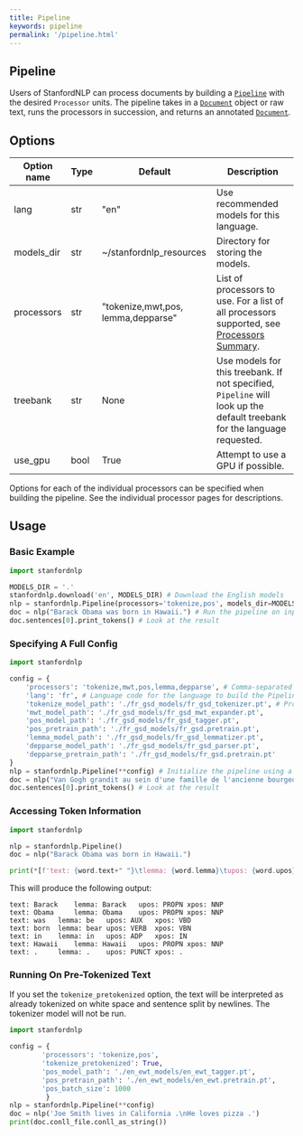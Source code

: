 ```yaml
---
title: Pipeline
keywords: pipeline
permalink: '/pipeline.html'
---
```


## Pipeline

Users of StanfordNLP can process documents by building a [`Pipeline`](pipeline.md) with the desired `Processor` units.  The pipeline takes in a [`Document`](data_objects.md#document)
object or raw text, runs the processors in succession, and returns an annotated [`Document`](data_objects.md#document).

## Options

| Option name | Type | Default | Description |
| --- | --- | --- | --- |
| lang | str | "en" | Use recommended models for this language. |
| models_dir | str | ~/stanfordnlp_resources | Directory for storing the models. |
| processors | str | "tokenize,<wbr>mwt,<wbr>pos,<wbr>lemma,<wbr>depparse" | List of processors to use. For a list of all processors supported, see [Processors Summary](processors.md). |
| treebank | str | None | Use models for this treebank. If not specified, `Pipeline` will look up the default treebank for the language requested. |
| use_gpu | bool | True | Attempt to use a GPU if possible. |

Options for each of the individual processors can be specified when building the pipeline.  See the individual processor pages for descriptions.

## Usage

### Basic Example

```python
import stanfordnlp

MODELS_DIR = '.'
stanfordnlp.download('en', MODELS_DIR) # Download the English models
nlp = stanfordnlp.Pipeline(processors='tokenize,pos', models_dir=MODELS_DIR, treebank='en_ewt', use_gpu=True, pos_batch_size=3000) # Build the pipeline, specify part-of-speech processor's batch size
doc = nlp("Barack Obama was born in Hawaii.") # Run the pipeline on input text
doc.sentences[0].print_tokens() # Look at the result
```

### Specifying A Full Config 

```python
import stanfordnlp

config = {
	'processors': 'tokenize,mwt,pos,lemma,depparse', # Comma-separated list of processors to use
	'lang': 'fr', # Language code for the language to build the Pipeline in
	'tokenize_model_path': './fr_gsd_models/fr_gsd_tokenizer.pt', # Processor-specific arguments are set with keys "{processor_name}_{argument_name}"
	'mwt_model_path': './fr_gsd_models/fr_gsd_mwt_expander.pt',
	'pos_model_path': './fr_gsd_models/fr_gsd_tagger.pt',
	'pos_pretrain_path': './fr_gsd_models/fr_gsd.pretrain.pt',
	'lemma_model_path': './fr_gsd_models/fr_gsd_lemmatizer.pt',
	'depparse_model_path': './fr_gsd_models/fr_gsd_parser.pt',
	'depparse_pretrain_path': './fr_gsd_models/fr_gsd.pretrain.pt'
}
nlp = stanfordnlp.Pipeline(**config) # Initialize the pipeline using a configuration dict
doc = nlp("Van Gogh grandit au sein d'une famille de l'ancienne bourgeoisie.") # Run the pipeline on input text
doc.sentences[0].print_tokens() # Look at the result
```

### Accessing Token Information

```python
import stanfordnlp

nlp = stanfordnlp.Pipeline()
doc = nlp("Barack Obama was born in Hawaii.")

print(*[f'text: {word.text+" "}\tlemma: {word.lemma}\tupos: {word.upos}\txpos: {word.xpos}' for sent in doc.sentences for word in sent.words], sep='\n')
```

This will produce the following output:

```
text: Barack 	lemma: Barack	upos: PROPN	xpos: NNP
text: Obama 	lemma: Obama	upos: PROPN	xpos: NNP
text: was 	lemma: be	upos: AUX	xpos: VBD
text: born 	lemma: bear	upos: VERB	xpos: VBN
text: in 	lemma: in	upos: ADP	xpos: IN
text: Hawaii 	lemma: Hawaii	upos: PROPN	xpos: NNP
text: . 	lemma: .	upos: PUNCT	xpos: .
```


### Running On Pre-Tokenized Text

If you set the `tokenize_pretokenized` option, the text will be interpreted as already tokenized on white space and sentence split by newlines.
The tokenizer model will not be run.

```python
import stanfordnlp

config = {
        'processors': 'tokenize,pos',
        'tokenize_pretokenized': True,
        'pos_model_path': './en_ewt_models/en_ewt_tagger.pt',
        'pos_pretrain_path': './en_ewt_models/en_ewt.pretrain.pt',
        'pos_batch_size': 1000
         }
nlp = stanfordnlp.Pipeline(**config)
doc = nlp('Joe Smith lives in California .\nHe loves pizza .')
print(doc.conll_file.conll_as_string())
```
